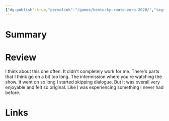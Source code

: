 ```yaml
---
{"dg-publish":true,"permalink":"/games/kentucky-route-zero-2020/","tags":["LP"],"created":"2023-12-08","updated":"2024-04-08"}
---
```



# Summary

# Review

I think about this one often. It didn't completely work for me. There's parts that I think go on a bit too long. The intermission where you're watching the show. It went on so long I started skipping dialogue. But it was overall very enjoyable and felt so original. Like I was experiencing something I never had before.

# Links
